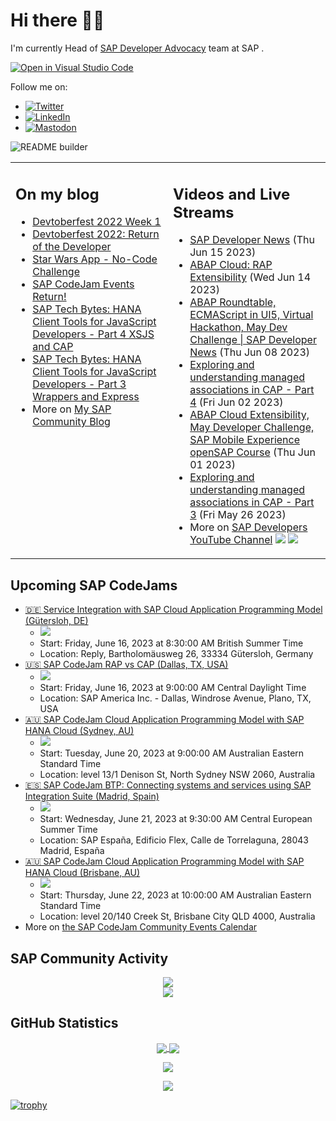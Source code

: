 
# Hi there 👋🏼

I'm currently Head of [SAP Developer Advocacy](https://developers.sap.com/developer-advocates.html) team at SAP .

[![Open in Visual Studio Code](https://img.shields.io/badge/Made%20for-VSCode-1f425f.svg)](https://github.dev/jung-thomas/jung-thomas)

Follow me on:
- <a href="https://twitter.com/thomas_jung"><img alt="Twitter" src="https://img.shields.io/badge/thomas_jung-%231DA1F2.svg?style=for-the-badge&logo=Twitter&logoColor=white"/></a>
- <a href="https://www.linkedin.com/in/thomasjungsap/"><img alt="LinkedIn" src="https://img.shields.io/badge/linkedin-%230077B5.svg?style=for-the-badge&logo=linkedin&logoColor=white"/></a>
- <a rel="me" href="https://mastodon.cloud/@thomas_jung"><img alt="Mastodon" src="https://img.shields.io/mastodon/follow/109262551990174478?domain=https%3A%2F%2Fmastodon.cloud%2F&style=social"/></a>

![README builder](https://github.com/jung-thomas/jung-thomas/workflows/README%20builder/badge.svg)

<table><tr><td valign="top" width="50%">
 
## On my blog
- [Devtoberfest 2022 Week 1](https://blogs.sap.com/?p=1618235) 
- [Devtoberfest 2022: Return of the Developer](https://blogs.sap.com/?p=1598237) 
- [Star Wars App - No-Code Challenge](https://blogs.sap.com/?p=1543686) 
- [SAP CodeJam Events Return!](https://blogs.sap.com/?p=1539697) 
- [SAP Tech Bytes: HANA Client Tools for JavaScript Developers - Part 4 XSJS and CAP](https://blogs.sap.com/?p=1519898) 
- [SAP Tech Bytes: HANA Client Tools for JavaScript Developers - Part 3 Wrappers and Express](https://blogs.sap.com/?p=1519778) 
- More on [My SAP Community Blog](https://people.sap.com/thomas.jung#content:blogposts)
</td>
  
<td valign="top" width="50%">
  
## Videos and Live Streams
- [SAP Developer News](https://www.youtube.com/watch?v=ZnzO-0UftgI) (Thu Jun 15 2023)
- [ABAP Cloud:  RAP Extensibility](https://www.youtube.com/watch?v=YNOa1c0BxR0) (Wed Jun 14 2023)
- [ABAP Roundtable, ECMAScript in UI5, Virtual Hackathon, May Dev Challenge | SAP Developer News](https://www.youtube.com/watch?v=Dxe4OmaFVy4) (Thu Jun 08 2023)
- [Exploring and understanding managed associations in CAP - Part 4](https://www.youtube.com/watch?v=EtNv5VX4yxk) (Fri Jun 02 2023)
- [ABAP Cloud Extensibility, May Developer Challenge, SAP Mobile Experience openSAP Course](https://www.youtube.com/watch?v=380EpSFwHq4) (Thu Jun 01 2023)
- [Exploring and understanding managed associations in CAP - Part 3](https://www.youtube.com/watch?v=_Yc8NG5-1uY) (Fri May 26 2023)
- More on [SAP Developers YouTube Channel](https://www.youtube.com/channel/UCNfmelKDrvRmjYwSi9yvrMg) ![](https://img.shields.io/youtube/channel/views/UCNfmelKDrvRmjYwSi9yvrMg) ![](https://img.shields.io/youtube/channel/subscribers/UCNfmelKDrvRmjYwSi9yvrMg)
</td></tr></table>

## Upcoming SAP CodeJams
- [🇩🇪 Service Integration with SAP Cloud Application Programming Model (Gütersloh, DE)](https://groups.community.sap.com/t5/sap-codejam/service-integration-with-sap-cloud-application-programming-model/ev-p/223935)
  - <img src="https://groups.community.sap.com/t5/image/serverpage/image-id/29610i56084A8ACB52A500/image-size/thumb/is-moderation-mode/true?v=v2&px=150" />
  - Start: Friday, June 16, 2023 at 8:30:00 AM British Summer Time
  - Location: Reply, Bartholomäusweg 26, 33334 Gütersloh, Germany
- [🇺🇸 SAP CodeJam RAP vs CAP (Dallas, TX, USA)](https://groups.community.sap.com/t5/sap-codejam/sap-codejam-rap-vs-cap-dallas-tx-usa/ev-p/258251)
  - <img src="https://groups.community.sap.com/t5/image/serverpage/image-id/35246i4E7C5B6250642A83/image-size/thumb/is-moderation-mode/true?v=v2&px=150" />
  - Start: Friday, June 16, 2023 at 9:00:00 AM Central Daylight Time
  - Location: SAP America Inc. - Dallas, Windrose Avenue, Plano, TX, USA
- [🇦🇺 SAP CodeJam Cloud Application Programming Model with SAP HANA Cloud (Sydney, AU)](https://groups.community.sap.com/t5/sap-codejam/sap-codejam-cloud-application-programming-model-with-sap-hana/ev-p/259136)
  - <img src="https://groups.community.sap.com/t5/image/serverpage/image-id/35536iA231C208EAF16124/image-size/thumb/is-moderation-mode/true?v=v2&px=150" />
  - Start: Tuesday, June 20, 2023 at 9:00:00 AM Australian Eastern Standard Time
  - Location: level 13/1 Denison St, North Sydney NSW 2060, Australia
- [🇪🇸 SAP CodeJam BTP: Connecting systems and services using SAP Integration Suite (Madrid, Spain)](https://groups.community.sap.com/t5/sap-codejam/sap-codejam-btp-connecting-systems-and-services-using-sap/ev-p/259449)
  - <img src="https://groups.community.sap.com/t5/image/serverpage/image-id/35642i7D7D6F3C35FA63DF/image-size/thumb/is-moderation-mode/true?v=v2&px=150" />
  - Start: Wednesday, June 21, 2023 at 9:30:00 AM Central European Summer Time
  - Location: SAP España, Edificio Flex, Calle de Torrelaguna, 28043 Madrid, España
- [🇦🇺 SAP CodeJam Cloud Application Programming Model with SAP HANA Cloud (Brisbane, AU)](https://groups.community.sap.com/t5/sap-codejam/sap-codejam-cloud-application-programming-model-with-sap-hana/ev-p/259139)
  - <img src="https://groups.community.sap.com/t5/image/serverpage/image-id/35537i707DC7E98AC6659E/image-size/thumb/is-moderation-mode/true?v=v2&px=150" />
  - Start: Thursday, June 22, 2023 at 10:00:00 AM Australian Eastern Standard Time
  - Location: level 20/140 Creek St, Brisbane City QLD 4000, Australia
- More on [the SAP CodeJam Community Events Calendar](https://groups.community.sap.com/t5/sap-codejam/eb-p/codejam-events)

## SAP Community Activity
<p align = "center">
<a href="https://people.sap.com/thomas.jung#overview">
  <img align="center" src="https://devrel-tools-prod-scn-badges-srv.cfapps.eu10.hana.ondemand.com/activity/thomas.jung" />
</a>
</br>
<a href="https://people.sap.com/thomas.jung#reputation">
  <img align="center" src="https://devrel-tools-prod-scn-badges-srv.cfapps.eu10.hana.ondemand.com/showcaseBadges/thomas.jung?test=2" />
</a>
</p>

## GitHub Statistics
<p align = "center">
<a href="https://github.com/anuraghazra/github-readme-stats">
  <img align="center" src="https://github-readme-stats.vercel.app/api?username=jung-thomas&count_private=true&show_icons=true&theme=dark&line_height=27" />
</a>
<a href="https://github.com/anuraghazra/github-readme-stats">
  <img align="center" src="https://github-readme-stats.vercel.app/api/top-langs/?username=jung-thomas&show_icons=true&theme=dark" />
</a>
</p>

<p align = "center">
 <img  src="https://github-readme-streak-stats.herokuapp.com/?user=jung-thomas&show_icons=true&locale=en&layout=compact&theme=dark&line_height=0" />
</p> 

<p align = "center">
 <img src="https://activity-graph.herokuapp.com/graph?username=jung-thomas&theme=redical">
</p> 

[![trophy](https://github-profile-trophy.vercel.app/?username=jung-thomas&theme=onedark)](https://github.com/ryo-ma/github-profile-trophy)


